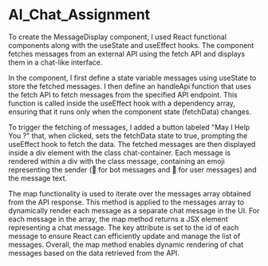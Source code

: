 # AI_Chat_Assignment

To create the MessageDisplay component, I used React functional components along with the useState and useEffect hooks. The component fetches messages from an external API using the fetch API and displays them in a chat-like interface.

In the component, I first define a state variable messages using useState to store the fetched messages. I then define an handleApi function that uses the fetch API to fetch messages from the specified API endpoint. This function is called inside the useEffect hook with a dependency array, ensuring that it runs only  when the component state (fetchData) changes.

To trigger the fetching of messages, I added a button labeled "May I Help You ?" that, when clicked, sets the fetchData state to true, prompting the useEffect hook to fetch the data. The fetched messages are then displayed inside a div element with the class chat-container. Each message is rendered within a div with the class message, containing an emoji representing the sender (🤖 for bot messages and 👦 for user messages) and the message text.

The map functionality is used to iterate over the messages array obtained from the API response. This method is applied to the messages array to dynamically render each message as a separate chat message in the UI. For each message in the array, the map method returns a JSX element representing a chat message. The key attribute is set to the id of each message to ensure React can efficiently update and manage the list of messages. Overall, the map method enables dynamic rendering of chat messages based on the data retrieved from the API.
